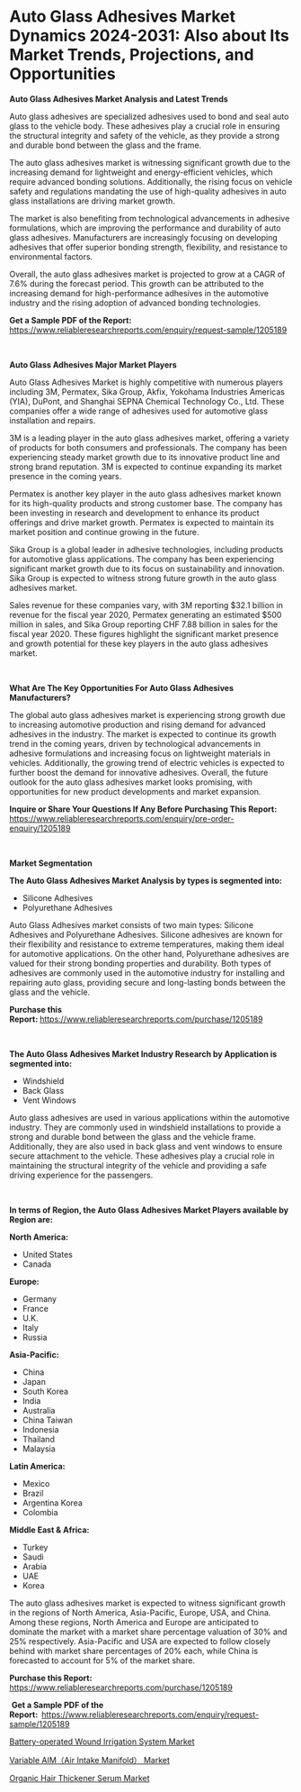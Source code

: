 <p><h1>Auto Glass Adhesives Market Dynamics 2024-2031: Also about Its Market Trends, Projections, and Opportunities</h1></p><p><strong>Auto Glass Adhesives Market Analysis and Latest Trends</strong></p>
<p><p>Auto glass adhesives are specialized adhesives used to bond and seal auto glass to the vehicle body. These adhesives play a crucial role in ensuring the structural integrity and safety of the vehicle, as they provide a strong and durable bond between the glass and the frame.</p><p>The auto glass adhesives market is witnessing significant growth due to the increasing demand for lightweight and energy-efficient vehicles, which require advanced bonding solutions. Additionally, the rising focus on vehicle safety and regulations mandating the use of high-quality adhesives in auto glass installations are driving market growth.</p><p>The market is also benefiting from technological advancements in adhesive formulations, which are improving the performance and durability of auto glass adhesives. Manufacturers are increasingly focusing on developing adhesives that offer superior bonding strength, flexibility, and resistance to environmental factors.</p><p>Overall, the auto glass adhesives market is projected to grow at a CAGR of 7.6% during the forecast period. This growth can be attributed to the increasing demand for high-performance adhesives in the automotive industry and the rising adoption of advanced bonding technologies.</p></p>
<p><strong>Get a Sample PDF of the Report:&nbsp;</strong> <a href="https://www.reliableresearchreports.com/enquiry/request-sample/1205189">https://www.reliableresearchreports.com/enquiry/request-sample/1205189</a></p>
<p>&nbsp;</p>
<p><strong>Auto Glass Adhesives Major Market Players</strong></p>
<p><p>Auto Glass Adhesives Market is highly competitive with numerous players including 3M, Permatex, Sika Group, Akfix, Yokohama Industries Americas (YIA), DuPont, and Shanghai SEPNA Chemical Technology Co., Ltd. These companies offer a wide range of adhesives used for automotive glass installation and repairs.</p><p>3M is a leading player in the auto glass adhesives market, offering a variety of products for both consumers and professionals. The company has been experiencing steady market growth due to its innovative product line and strong brand reputation. 3M is expected to continue expanding its market presence in the coming years.</p><p>Permatex is another key player in the auto glass adhesives market known for its high-quality products and strong customer base. The company has been investing in research and development to enhance its product offerings and drive market growth. Permatex is expected to maintain its market position and continue growing in the future.</p><p>Sika Group is a global leader in adhesive technologies, including products for automotive glass applications. The company has been experiencing significant market growth due to its focus on sustainability and innovation. Sika Group is expected to witness strong future growth in the auto glass adhesives market.</p><p>Sales revenue for these companies vary, with 3M reporting $32.1 billion in revenue for the fiscal year 2020, Permatex generating an estimated $500 million in sales, and Sika Group reporting CHF 7.88 billion in sales for the fiscal year 2020. These figures highlight the significant market presence and growth potential for these key players in the auto glass adhesives market.</p></p>
<p>&nbsp;</p>
<p><strong>What Are The Key Opportunities For Auto Glass Adhesives Manufacturers?</strong></p>
<p><p>The global auto glass adhesives market is experiencing strong growth due to increasing automotive production and rising demand for advanced adhesives in the industry. The market is expected to continue its growth trend in the coming years, driven by technological advancements in adhesive formulations and increasing focus on lightweight materials in vehicles. Additionally, the growing trend of electric vehicles is expected to further boost the demand for innovative adhesives. Overall, the future outlook for the auto glass adhesives market looks promising, with opportunities for new product developments and market expansion.</p></p>
<p><strong>Inquire or Share Your Questions If Any Before Purchasing This Report:</strong> <a href="https://www.reliableresearchreports.com/enquiry/pre-order-enquiry/1205189">https://www.reliableresearchreports.com/enquiry/pre-order-enquiry/1205189</a></p>
<p>&nbsp;</p>
<p><strong>Market Segmentation</strong></p>
<p><strong>The Auto Glass Adhesives Market Analysis by types is segmented into:</strong></p>
<p><ul><li>Silicone Adhesives</li><li>Polyurethane Adhesives</li></ul></p>
<p><p>Auto Glass Adhesives market consists of two main types: Silicone Adhesives and Polyurethane Adhesives. Silicone adhesives are known for their flexibility and resistance to extreme temperatures, making them ideal for automotive applications. On the other hand, Polyurethane adhesives are valued for their strong bonding properties and durability. Both types of adhesives are commonly used in the automotive industry for installing and repairing auto glass, providing secure and long-lasting bonds between the glass and the vehicle.</p></p>
<p><strong>Purchase this Report:&nbsp;</strong><a href="https://www.reliableresearchreports.com/purchase/1205189">https://www.reliableresearchreports.com/purchase/1205189</a></p>
<p>&nbsp;</p>
<p><strong>The Auto Glass Adhesives Market Industry Research by Application is segmented into:</strong></p>
<p><ul><li>Windshield</li><li>Back Glass</li><li>Vent Windows</li></ul></p>
<p><p>Auto glass adhesives are used in various applications within the automotive industry. They are commonly used in windshield installations to provide a strong and durable bond between the glass and the vehicle frame. Additionally, they are also used in back glass and vent windows to ensure secure attachment to the vehicle. These adhesives play a crucial role in maintaining the structural integrity of the vehicle and providing a safe driving experience for the passengers.</p></p>
<p>&nbsp;</p>
<p><strong>In terms of Region, the Auto Glass Adhesives Market Players available by Region are:</strong></p>
<p>
    <p> <strong> North America: </strong>
        <ul>
            <li>United States</li>
            <li>Canada</li>
        </ul>
        </p> 
    <p> <strong> Europe: </strong>
        <ul>
            <li>Germany</li>
            <li>France</li>
            <li>U.K.</li>
            <li>Italy</li>
            <li>Russia</li>
        </ul>
        </p> 
    <p> <strong> Asia-Pacific: </strong>
        <ul>
            <li>China</li>
            <li>Japan</li>
            <li>South Korea</li>
            <li>India</li>
            <li>Australia</li>
            <li>China Taiwan</li>
            <li>Indonesia</li>
            <li>Thailand</li>
            <li>Malaysia</li>
        </ul>
        </p> 
    <p> <strong> Latin America: </strong>
        <ul>
            <li>Mexico</li>
            <li>Brazil</li>
            <li>Argentina Korea</li>
            <li>Colombia</li>
        </ul>
        </p> 
    <p> <strong> Middle East & Africa: </strong>
        <ul>
            <li>Turkey</li>
            <li>Saudi</li>
            <li>Arabia</li>
            <li>UAE</li>
            <li>Korea</li>
        </ul>
    </p>
    </p>
<p><p>The auto glass adhesives market is expected to witness significant growth in the regions of North America, Asia-Pacific, Europe, USA, and China. Among these regions, North America and Europe are anticipated to dominate the market with a market share percentage valuation of 30% and 25% respectively. Asia-Pacific and USA are expected to follow closely behind with market share percentages of 20% each, while China is forecasted to account for 5% of the market share.</p></p>
<p><strong>Purchase this Report: </strong><a href="https://www.reliableresearchreports.com/purchase/1205189">https://www.reliableresearchreports.com/purchase/1205189</a></p>
<p>&nbsp;<strong>Get a Sample PDF of the Report:&nbsp;&nbsp;</strong><a href="https://www.reliableresearchreports.com/enquiry/request-sample/1205189">https://www.reliableresearchreports.com/enquiry/request-sample/1205189</a></p>
<p><strong></strong></p>
<p><p><a href="https://view.publitas.com/reportprime-1/battery-operated-wound-irrigation-system-market-analysis-and-market-size-global-industry-overview-market-segmentation-and-forecast-2024-to-2031/">Battery-operated Wound Irrigation System Market</a></p><p><a href="https://view.publitas.com/reportprime-1/variable-aim-air-intake-manifold-market-dynamics-2024-2031-also-about-its-market-trends-projections-and-opportunities/">Variable AIM（Air Intake Manifold） Market</a></p><p><a href="https://view.publitas.com/reportprime-1/organic-hair-thickener-serum-market-size-and-growth-market-segmentation-regional-and-country-breakdowns-and-market-trends-for-period-from-2024-2031/">Organic Hair Thickener Serum Market</a></p></p>